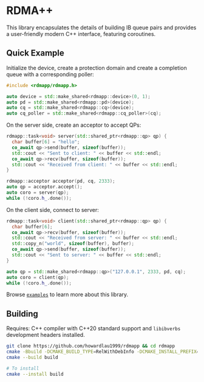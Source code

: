 # RDMA++

This library encapsulates the details of building IB queue pairs and provides a user-friendly modern C++ interface, featuring coroutines.

## Quick Example

Initialize the device, create a protection domain and create a completion queue with a corresponding poller:

```cpp
#include <rdmapp/rdmapp.h>

auto device = std::make_shared<rdmapp::device>(0, 1);
auto pd = std::make_shared<rdmapp::pd>(device);
auto cq = std::make_shared<rdmapp::cq>(device);
auto cq_poller = std::make_shared<rdmapp::cq_poller>(cq);
```

On the server side, create an acceptor to accept QPs:

```cpp
rdmapp::task<void> server(std::shared_ptr<rdmapp::qp> qp) {
  char buffer[6] = "hello";
  co_await qp->send(buffer, sizeof(buffer));
  std::cout << "Sent to client: " << buffer << std::endl;
  co_await qp->recv(buffer, sizeof(buffer));
  std::cout << "Received from client: " << buffer << std::endl;
}

rdmapp::acceptor acceptor(pd, cq, 2333);
auto qp = acceptor.accept();
auto coro = server(qp);
while (!coro.h_.done());
```

On the client side, connect to server:

```cpp
rdmapp::task<void> client(std::shared_ptr<rdmapp::qp> qp) {
  char buffer[6];
  co_await qp->recv(buffer, sizeof(buffer));
  std::cout << "Received from server: " << buffer << std::endl;
  std::copy_n("world", sizeof(buffer), buffer);
  co_await qp->send(buffer, sizeof(buffer));
  std::cout << "Sent to server: " << buffer << std::endl;
}

auto qp = std::make_shared<rdmapp::qp>("127.0.0.1", 2333, pd, cq);
auto coro = client(qp);
while (!coro.h_.done());
```

Browse [`examples`](/examples) to learn more about this library.

## Building

Requires: C++ compiler with C++20 standard support and `libibverbs` development headers installed.

```bash
git clone https://github.com/howardlau1999/rdmapp && cd rdmapp
cmake -Bbuild -DCMAKE_BUILD_TYPE=RelWithDebInfo -DCMAKE_INSTALL_PREFIX=$INSTALL_DIR .
cmake --build build

# To install
cmake --install build
```
